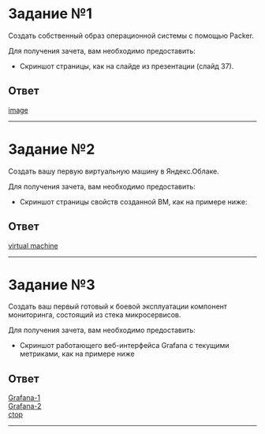 # Задание №1

Создать собственный образ операционной системы с помощью Packer.<br>

Для получения зачета, вам необходимо предоставить:<br>

- Скриншот страницы, как на слайде из презентации (слайд 37).<br>

## Ответ

[image](https://github.com/davlyatov-ts/virt-4/blob/master/%D0%9E%D0%B1%D1%80%D0%B0%D0%B7%D1%8B.png)<br>

______________________________________________

# Задание №2

Создать вашу первую виртуальную машину в Яндекс.Облаке.<br>

Для получения зачета, вам необходимо предоставить:<br>

- Скриншот страницы свойств созданной ВМ, как на примере ниже:<br>

## Ответ

[virtual machine](https://github.com/davlyatov-ts/virt-4/blob/master/VirtuallMashine.png)<br>
__________________

# Задание №3

Создать ваш первый готовый к боевой эксплуатации компонент мониторинга, состоящий из стека микросервисов.<br>

Для получения зачета, вам необходимо предоставить:<br>

- Скриншот работающего веб-интерфейса Grafana с текущими метриками, как на примере ниже<br>

## Ответ

[Grafana-1](https://github.com/davlyatov-ts/virt-4/blob/master/Grafana-1.png)<br>
[Grafana-2](https://github.com/davlyatov-ts/virt-4/blob/master/Grafana-2.png)<br>
[ctop](https://github.com/davlyatov-ts/virt-4/blob/master/ctop.png)<br>
____________________
